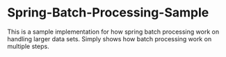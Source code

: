 # Spring-Batch-Processing-Sample

This is a sample implementation for how spring batch processing work on handling larger data sets. Simply shows how batch processing work on multiple steps.
